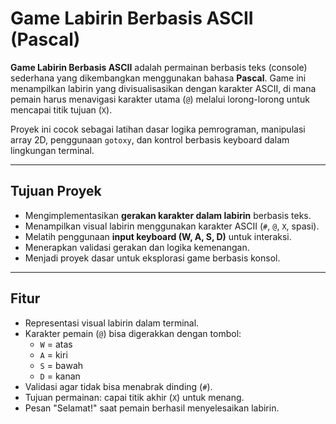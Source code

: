 # Game Labirin Berbasis ASCII (Pascal)

**Game Labirin Berbasis ASCII** adalah permainan berbasis teks (console) sederhana yang dikembangkan menggunakan bahasa **Pascal**. Game ini menampilkan labirin yang divisualisasikan dengan karakter ASCII, di mana pemain harus menavigasi karakter utama (`@`) melalui lorong-lorong untuk mencapai titik tujuan (`X`).

Proyek ini cocok sebagai latihan dasar logika pemrograman, manipulasi array 2D, penggunaan `gotoxy`, dan kontrol berbasis keyboard dalam lingkungan terminal.

---

## Tujuan Proyek

- Mengimplementasikan **gerakan karakter dalam labirin** berbasis teks.
- Menampilkan visual labirin menggunakan karakter ASCII (`#`, `@`, `X`, spasi).
- Melatih penggunaan **input keyboard (W, A, S, D)** untuk interaksi.
- Menerapkan validasi gerakan dan logika kemenangan.
- Menjadi proyek dasar untuk eksplorasi game berbasis konsol.

---

## Fitur

- Representasi visual labirin dalam terminal.
- Karakter pemain (`@`) bisa digerakkan dengan tombol:
  - `W` = atas
  - `A` = kiri
  - `S` = bawah
  - `D` = kanan
- Validasi agar tidak bisa menabrak dinding (`#`).
- Tujuan permainan: capai titik akhir (`X`) untuk menang.
- Pesan "Selamat!" saat pemain berhasil menyelesaikan labirin.
